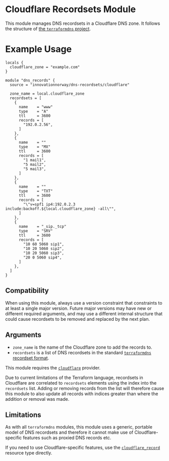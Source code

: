 # Cloudflare Recordsets Module

This module manages DNS recordsets in a Cloudflare DNS zone. It follows the structure of [the `terraformdns` project](https://terraformdns.github.io/).

# Example Usage

```hcl
locals {
  cloudflare_zone = "example.com"
}

module "dns_records" {
  source = "innovationnorway/dns-recordsets/cloudflare"

  zone_name = local.cloudflare_zone
  recordsets = [
    {
      name    = "www"
      type    = "A"
      ttl     = 3600
      records = [
        "192.0.2.56",
      ]
    },
    {
      name    = ""
      type    = "MX"
      ttl     = 3600
      records = [
        "1 mail1",
        "5 mail2",
        "5 mail3",
      ]
    },
    {
      name    = ""
      type    = "TXT"
      ttl     = 3600
      records = [
        "\"v=spf1 ip4:192.0.2.3 include:backoff.${local.cloudflare_zone} -all\"",
      ]
    },
    {
      name    = "_sip._tcp"
      type    = "SRV"
      ttl     = 3600
      records = [
        "10 60 5060 sip1",
        "10 20 5060 sip2",
        "10 20 5060 sip3",
        "20 0 5060 sip4",
      ]
    },
  ]
}
```

## Compatibility

When using this module, always use a version constraint that constraints to at
least a single major version. Future major versions may have new or different
required arguments, and may use a different internal structure that could
cause recordsets to be removed and replaced by the next plan.

## Arguments

- `zone_name` is the name of the Cloudflare zone to add the records to.
- `recordsets` is a list of DNS recordsets in the standard [`terraformdns`
  recordset format](https://terraformdns.github.io/about/).

This module requires the [`cloudflare`](https://www.terraform.io/docs/providers/cloudflare/index.html) provider.

Due to current limitations of the Terraform language, recordsets in Cloudflare
are correlated to `recordsets` elements using the index into the
`recordsets` list. Adding or removing records from the list will therefore
cause this module to also update all records with indices greater than where
the addition or removal was made.

## Limitations
As with all `terraformdns` modules, this module uses a generic, portable model of DNS recordsets and therefore it cannot make use of Cloudflare-specific features such as proxied DNS records etc.

If you need to use Cloudflare-specific features, use the [`cloudflare_record`](https://www.terraform.io/docs/providers/cloudflare/r/record.html) resource type directly.
